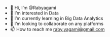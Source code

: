 - 👋 Hi, I’m @Rabyagami
- 👀 I’m interested in Data
- 🌱 I’m currently learning in Big Data Analytics
- 💞️ I’m looking to collaborate on any platforms
- 📫 How to reach me raby.yagami@gmail.com

<!---
Rabyagami/Rabyagami is a ✨ special ✨ repository because its `README.md` (this file) appears on your GitHub profile.
You can click the Preview link to take a look at your changes.
--->
